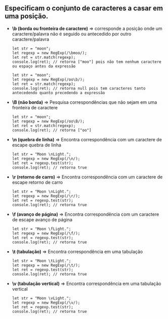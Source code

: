 ## Especificam o conjunto de caracteres a casar em uma posição.

- **\b (borda ou fronteira de caractere)** => corresponde a posição onde um caractere/palavra não é seguido ou antecedido por outro caractere/palavra

      let str = "moon";
      let regexp = new RegExp(/\bmoo/);
      let ret = str.match(regexp);
      console.log(ret);	// retorna ["moo"] pois não tem nenhum caractere ou espaço antes da expressão

      let str = "moon";
      let regexp = new RegExp(/oo\b/);
      let ret = str.match(regexp);
      console.log(ret);	// retorna null pois tem caracteres tanto antecedendo quanto precedendo a expressão

- **\B (não borda)** => Pesquisa correspondências que não sejam em uma fronteira de caractere
		
      let str = "moon";
      let regexp = new RegExp(/oo\B/);
      let ret = str.match(regexp);
      console.log(ret);	// retorna ["oo"]

- **\n (quebra de linha)** => Encontra correspondência com um caractere de escape quebra de linha
    
      let str = "Moon \nLight.";
      let regexp = new RegExp(/\n/);
      let ret = regexp.test(str);
      console.log(ret);	// retorna true

- **\r (retorno de carro)** => Encontra correspondência com um caractere de escape retorno de carro

      let str = "Moon \nLight.";
      let regexp = new RegExp(/\r/);
      let ret = regexp.test(str);
      console.log(ret);	// retorna true

- **\f (avanço de página)** => Encontra correspondência com um caractere de escape avanço de página

      let str = "Moon \fLight.";
      let regexp = new RegExp(/\f/);
      let ret = regexp.test(str);
      console.log(ret);	// retorna true

- **\t (tabulação)** => Encontra correspondência em uma tabulação

      let str = "Moon \tLight.";
      let regexp = new RegExp(/\t/);
      let ret = regexp.test(str);
      console.log(ret);	// retorna true

- **\v (tabulação vertical)** => Encontra correspondência em uma tabulação vertical

      let str = "Moon \vLight.";
      let regexp = new RegExp(/\v/);
      let ret = regexp.test(str);
      console.log(ret);	// retorna true
